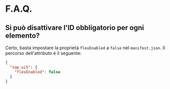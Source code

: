 # F.A.Q.

## Si può disattivare l'ID obbligatorio per ogni elemento?

Certo, basta impostare la proprietà `flexEnabled` a `false` nel `manifest.json`.
Il percorso dell'attributo è il seguente:

```json
{
  "sap.ui5": {
    "flexEnabled": false
  }
}
```


